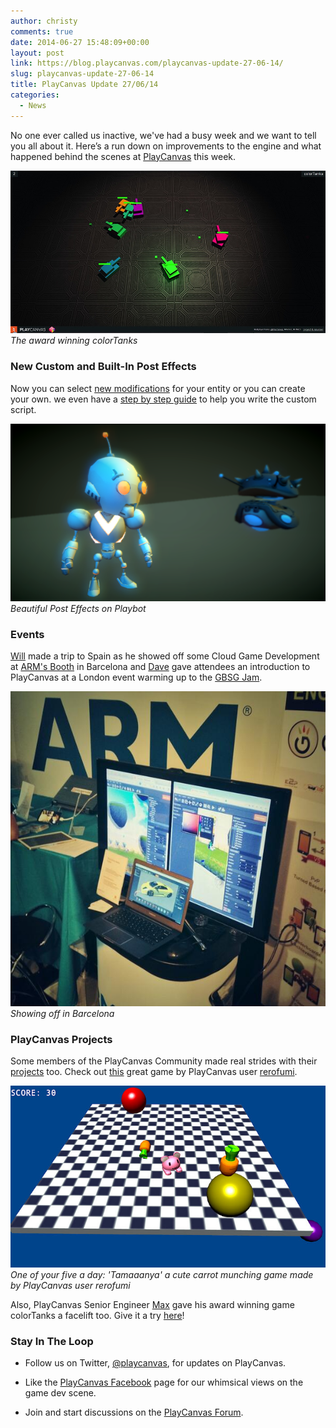 ```yaml
---
author: christy
comments: true
date: 2014-06-27 15:48:09+00:00
layout: post
link: https://blog.playcanvas.com/playcanvas-update-27-06-14/
slug: playcanvas-update-27-06-14
title: PlayCanvas Update 27/06/14
categories:
  - News
---
```


No one ever called us inactive, we've had a busy week and we want to tell you all about it. Here’s a run down on improvements to the engine and what happened behind the scenes at [PlayCanvas](https://playcanvas.com/) this week.

[![ColorTanks](/assets/media/tanks.jpg)](/assets/media/tanks.jpg)
<br>_The award winning colorTanks_

### New Custom and Built-In Post Effects

Now you can select [new modifications](https://developer.playcanvas.com/en/user-manual/graphics/posteffects/) for your entity or you can create your own. we even have a [step by step guide](https://developer.playcanvas.com/tutorials/custom-posteffect/) to help you write the custom script.

[![Post Effects](/assets/media/posteffects2.png)](/assets/media/posteffects2.png)
<br>_Beautiful Post Effects on Playbot_

### Events

[Will](https://blog.playcanvas.com/meet-the-playcanvas-team-will-eastcott/) made a trip to Spain as he showed off some Cloud Game Development at [ARM's Booth](https://twitter.com/playcanvas/status/481798129730457600) in Barcelona and [Dave](https://blog.playcanvas.com/meet-the-playcanvas-team-dave-evans/) gave attendees an introduction to PlayCanvas at a London event warming up to the [GBSG Jam](https://twitter.com/GBSGameJam).

[![Arm Booth](/assets/media/armbooth.jpg)](/assets/media/armbooth.jpg)
<br>_Showing off in Barcelona_

### PlayCanvas Projects

Some members of the PlayCanvas Community made real strides with their [projects](https://playcanvas.com/explore/active) too. Check out [this](https://playcanv.as/p/thL3phaK/) great game by PlayCanvas user [rerofumi](https://playcanvas.com/user/rerofumi).

[![Tamaaanya](/assets/media/Tamaanya.jpg)](/assets/media/Tamaanya.jpg)
<br>_One of your five a day: 'Tamaaanya' a cute carrot munching game made by PlayCanvas user rerofumi_

Also, PlayCanvas Senior Engineer [Max](https://blog.playcanvas.com/meet-the-playcanvas-team-maksims-mihejevs/) gave his award winning game colorTanks a facelift too. Give it a try [here](https://tanx.io/)!

### Stay In The Loop

- Follow us on Twitter, [@playcanvas](https://twitter.com/playcanvas), for updates on PlayCanvas.

- Like the [PlayCanvas Facebook](https://facebook.com/playcanvas) page for our whimsical views on the game dev scene.

- Join and start discussions on the [PlayCanvas Forum](https://forum.playcanvas.com/).
